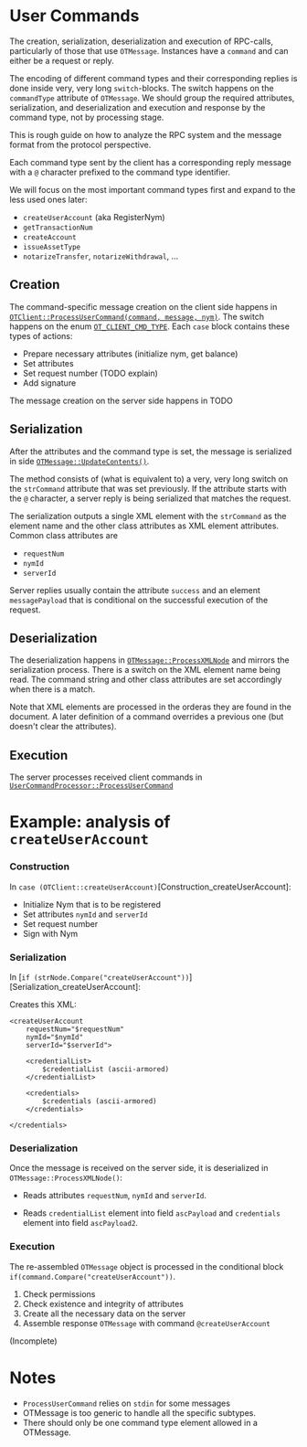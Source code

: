 # User Commands

The creation, serialization, deserialization and execution of RPC-calls,
particularly of those that use `OTMessage`. Instances have a `command` and can
either be a request or reply.

The encoding of different command types and their corresponding replies is done
inside very, very long `switch`-blocks.  The switch happens on the `commandType`
attribute of `OTMessage`. We should group the required attributes,
serialization, and deserialization and execution and response by the command
type, not by processing stage.

This is rough guide on how to analyze the RPC system and the message format from
the protocol perspective.

Each command type sent by the client has a corresponding reply message with a
`@` character prefixed to the command type identifier.


We will focus on the most important command types first and expand to the less
used ones later:

* `createUserAccount` (aka RegisterNym)
* `getTransactionNum`
* `createAccount`
* `issueAssetType`
* `notarizeTransfer`, `notarizeWithdrawal`, ...

## Creation

The command-specific message creation on the client side happens in
[`OTClient::ProcessUserCommand(command, message, nym)`][ProcessUserCommand].
The switch happens on the enum [`OT_CLIENT_CMD_TYPE`][EnumCmdType]. Each `case`
block contains these types of actions:

* Prepare necessary attributes (initialize nym, get balance)
* Set attributes
* Set request number (TODO explain)
* Add signature

The message creation on the server side happens in TODO

## Serialization

After the attributes and the command type is set, the message is serialized in
side [`OTMessage::UpdateContents()`][UpdateContents].

The method consists of (what is equivalent to) a very, very long switch on the
`strCommand` attribute that was set previously. If the attribute starts with the
`@` character, a server reply is being serialized that matches the request.

The serialization outputs a single XML element with the `strCommand` as the
element name and the other class attributes as XML element attributes. Common
class attributes are

* `requestNum`
* `nymId`
* `serverId`

Server replies usually contain the attribute `success` and an element
`messagePayload` that is conditional on the successful execution of the request.


## Deserialization

The deserialization happens in [`OTMessage::ProcessXMLNode`][ProcessXMLNode] and
mirrors the serialization process. There is a switch on the XML element name
being read. The command string and other class attributes are set accordingly
when there is a match.

Note that XML elements are processed in the orderas they are found in the
document. A later definition of a command overrides a previous one (but doesn't
clear the attributes).

## Execution

The server processes received client commands in
[`UserCommandProcessor::ProcessUserCommand`][UCP_ProcessUserCommand]

# Example: analysis of `createUserAccount`

### Construction

In `case (OTClient::createUserAccount)`[Construction_createUserAccount]:

* Initialize Nym that is to be registered
* Set attributes `nymId` and `serverId`
* Set request number
* Sign with Nym

### Serialization

In [`if (strNode.Compare("createUserAccount"))`][Serialization_createUserAccount]:

Creates this XML:

```
<createUserAccount
    requestNum="$requestNum"
    nymId="$nymId"
    serverId="$serverId">

    <credentialList>
        $credentialList (ascii-armored)
    </credentialList>

    <credentials>
        $credentials (ascii-armored)
    </credentials>

</credentials>
```

### Deserialization

Once the message is received on the server side, it is deserialized in
`OTMessage::ProcessXMLNode()`:

* Reads attributes `requestNum`, `nymId` and `serverId`.

* Reads `credentialList` element into field `ascPayload` and `credentials`
  element into field `ascPayload2`.

### Execution

The re-assembled `OTMessage` object is processed in the conditional block
`if(command.Compare("createUserAccount"))`.

1. Check permissions
1. Check existence and integrity of attributes
1. Create all the necessary data on the server
1. Assemble response `OTMessage` with command `@createUserAccount`

(Incomplete)


# Notes

* `ProcessUserCommand` relies on `stdin` for some messages
* OTMessage is too generic to handle all the specific subtypes.
* There should only be one command type element allowed in a OTMessage.


[EnumCmdType]: https://github.com/Open-Transactions/opentxs/blob/e16f3449df27f75d658b0d071c8caf47fbef5db1/include/opentxs/client/OTClient.hpp#L200

[ProcessUserCommand]: https://github.com/Open-Transactions/opentxs/blob/e16f3449df27f75d658b0d071c8caf47fbef5db1/src/client/OTClient.cpp#L8942

[UCP_ProcessUserCommand]: https://github.com/Open-Transactions/opentxs/blob/e03d287573a4f69a7e3acc1346a5b32492d7c502/src/server/UserCommandProcessor.cpp#L166

[UpdateContents]: https://github.com/Open-Transactions/opentxs/blob/e03d287573a4f69a7e3acc1346a5b32492d7c502/src/core/OTMessage.cpp#L310

[ProcessXMLNode]: https://github.com/Open-Transactions/opentxs/blob/e03d287573a4f69a7e3acc1346a5b32492d7c502/src/core/OTMessage.cpp#L1676



